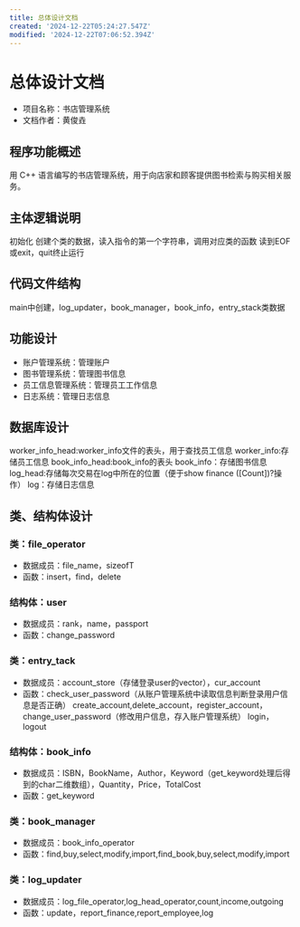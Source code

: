 ```yaml
---
title: 总体设计文档
created: '2024-12-22T05:24:27.547Z'
modified: '2024-12-22T07:06:52.394Z'
---
```


# 总体设计文档
* 项目名称：书店管理系统 
* 文档作者：黄俊垚

## 程序功能概述
用 C++ 语言编写的书店管理系统，用于向店家和顾客提供图书检索与购买相关服务。

## 主体逻辑说明
初始化
创建个类的数据，读入指令的第一个字符串，调用对应类的函数
读到EOF或exit，quit终止运行

## 代码文件结构
main中创建，log_updater，book_manager，book_info，entry_stack类数据

## 功能设计
* 账户管理系统：管理账户
* 图书管理系统：管理图书信息
* 员工信息管理系统：管理员工工作信息
* 日志系统：管理日志信息

## 数据库设计
worker_info_head:worker_info文件的表头，用于查找员工信息
worker_info:存储员工信息
book_info_head:book_info的表头
book_info：存储图书信息
log_head:存储每次交易在log中所在的位置（便于show finance ([Count])?操作）
log：存储日志信息

## 类、结构体设计
### 类：file_operator
- 数据成员：file_name，sizeofT
- 函数：insert，find，delete
### 结构体：user
- 数据成员：rank，name，passport
- 函数：change_password
### 类：entry_tack
- 数据成员：account_store（存储登录user的vector），cur_account
- 函数：check_user_password（从账户管理系统中读取信息判断登录用户信息是否正确）
  create_account,delete_account，register_account，change_user_password（修改用户信息，存入账户管理系统）
  login，logout
### 结构体：book_info
- 数据成员：ISBN，BookName，Author，Keyword（get_keyword处理后得到的char二维数组），Quantity，Price，TotalCost
- 函数：get_keyword
### 类：book_manager
- 数据成员：book_info_operator
- 函数：find,buy,select,modify,import,find_book,buy,select,modify,import
### 类：log_updater
- 数据成员：log_file_operator,log_head_operator,count,income,outgoing
- 函数：update，report_finance,report_employee,log

